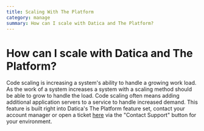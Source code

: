 ```yaml
---
title: Scaling With The Platform
category: manage
summary: How can I scale with Datica and The Platform?
---
```


# How can I scale with Datica and The Platform?

Code scaling is increasing a system's ability to handle a growing work load. As the work of a system increases a system with a scaling method should be able to grow to handle the load. Code scaling often means adding additional application servers to a service to handle increased demand. This feature is built right into Datica's The Platform feature set, contact your account manager or open a ticket [here](https://product.datica.com/compliant-cloud) via the "Contact Support" button for your environment.
